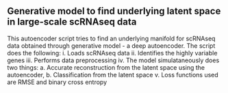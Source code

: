 ## Generative model to find underlying latent space in large-scale scRNAseq data
This autoencoder script tries to find an underlying manifold for scRNAseq data obtained through generative model - a deep autoencoder.
The script does the following:
  i. Loads scRNAseq data
  ii. Identifies the highly variable genes
  iii. Performs data preprocessing
  iv. The model simulataneously does two things: a. Accurate reconstruction from the latent space using the autoencoder, b. Classification from the latent space
  v. Loss functions used are RMSE and binary cross entropy
